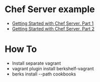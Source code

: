 # Chef Server example

* [Getting Started with Chef Server. Part 1](http://leopard.in.ua/2013/02/17/chef-server-getting-started-part-1/)
* [Getting Started with Chef Server. Part 2](http://leopard.in.ua/2013/09/01/chef-server-getting-started-part-2/)


# How To
 * Install separate vagrant
 * vagrant plugin install berkshelf-vagrant
 * berks install --path cookbooks